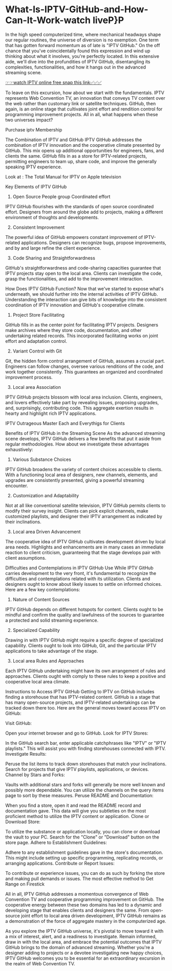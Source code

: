 #  What-Is-IPTV-GitHub-and-How-Can-It-Work-watch liveP}P

In the high speed computerized time, where mechanical headways shape our regular routines, the universe of diversion is no exemption. One term that has gotten forward momentum as of late is "IPTV GitHub." On the off chance that you've coincidentally found this expression and wind up thinking about what it involves, you're perfectly located. In this extensive aide, we'll dive into the profundities of IPTV GitHub, disentangling its complexities, functionalities, and how it hangs out in the advanced streaming scene.

[☞☞watch IPTV online free snap this link✅✅✅](https://topoffersgetnow.com/adblu01465455477/)


To leave on this excursion, how about we start with the fundamentals. IPTV represents Web Convention TV, an innovation that conveys TV content over the web rather than customary link or satellite techniques. GitHub, then again, is an online stage that cultivates joint effort and rendition control for programming improvement projects. All in all, what happens when these two universes impact?

Purchase iptv Membership

The Combination of IPTV and GitHub
IPTV GitHub addresses the combination of IPTV innovation and the cooperative climate presented by GitHub. This mix opens up additional opportunities for engineers, fans, and clients the same. GitHub fills in as a store for IPTV-related projects, permitting engineers to team up, share code, and improve the generally speaking IPTV experience.

Look at : The Total Manual for IPTV on Apple television

Key Elements of IPTV GitHub
1. Open Source People group Coordinated effort

IPTV GitHub flourishes with the standards of open source coordinated effort. Designers from around the globe add to projects, making a different environment of thoughts and developments.

2. Consistent Improvement

The powerful idea of GitHub empowers constant improvement of IPTV-related applications. Designers can recognize bugs, propose improvements, and by and large refine the client experience.

3. Code Sharing and Straightforwardness

GitHub's straightforwardness and code-sharing capacities guarantee that IPTV projects stay open to the local area. Clients can investigate the code, grasp the functionalities, and add to the improvement interaction.

How Does IPTV GitHub Function?
Now that we've started to expose what's underneath, we should further into the internal activities of IPTV GitHub. Understanding the interaction can give bits of knowledge into the consistent coordination of IPTV innovation and GitHub's cooperative climate.

1. Project Store Facilitating

GitHub fills in as the center point for facilitating IPTV projects. Designers make archives where they store code, documentation, and other undertaking related records. This incorporated facilitating works on joint effort and adaptation control.

2. Variant Control with Git

Git, the hidden form control arrangement of GitHub, assumes a crucial part. Engineers can follow changes, oversee various renditions of the code, and work together consistently. This guarantees an organized and coordinated improvement process.

3. Local area Association

IPTV GitHub projects blossom with local area inclusion. Clients, engineers, and lovers effectively take part by revealing issues, proposing upgrades, and, surprisingly, contributing code. This aggregate exertion results in hearty and highlight rich IPTV applications.

IPTV Outrageous Master Each and Everythigs for Clients

Benefits of IPTV GitHub in the Streaming Scene
As the advanced streaming scene develops, IPTV GitHub delivers a few benefits that put it aside from regular methodologies. How about we investigate these advantages exhaustively:

1. Various Substance Choices

IPTV GitHub broadens the variety of content choices accessible to clients. With a functioning local area of designers, new channels, elements, and upgrades are consistently presented, giving a powerful streaming encounter.

2. Customization and Adaptability

Not at all like conventional satellite television, IPTV GitHub permits clients to modify their survey insight. Clients can pick explicit channels, make customized playlists, and designer their IPTV arrangement as indicated by their inclinations.

3. Local area Driven Advancement

The cooperative idea of IPTV GitHub cultivates development driven by local area needs. Highlights and enhancements are in many cases an immediate reaction to client criticism, guaranteeing that the stage develops pair with client assumptions.

Difficulties and Contemplations in IPTV GitHub Use
While IPTV GitHub carries development to the very front, it's fundamental to recognize the difficulties and contemplations related with its utilization. Clients and designers ought to know about likely issues to settle on informed choices. Here are a few key contemplations:

1. Nature of Content Sources

IPTV GitHub depends on different hotspots for content. Clients ought to be mindful and confirm the quality and lawfulness of the sources to guarantee a protected and solid streaming experience.

2. Specialized Capability

Drawing in with IPTV GitHub might require a specific degree of specialized capability. Clients ought to look into GitHub, Git, and the particular IPTV applications to take advantage of the stage.

3. Local area Rules and Approaches

Each IPTV GitHub undertaking might have its own arrangement of rules and approaches. Clients ought with comply to these rules to keep a positive and cooperative local area climate.

Instructions to Access IPTV GitHub
Getting to IPTV on GitHub includes finding a storehouse that has IPTV-related content. GitHub is a stage that has many open-source projects, and IPTV-related undertakings can be tracked down there too. Here are the general moves toward access IPTV on GitHub:

Visit GitHub:

Open your internet browser and go to GitHub.
Look for IPTV Stores:

In the GitHub search bar, enter applicable catchphrases like "IPTV" or "IPTV playlists." This will assist you with finding storehouses connected with IPTV.
Investigate Results:

Peruse the list items to track down storehouses that match your inclinations. Search for projects that give IPTV playlists, applications, or devices.
Channel by Stars and Forks:

Vaults with additional stars and forks will generally be more well known and possibly more dependable. You can utilize the channels on the query items page to sort by these measures.
Peruse README and Documentation:

When you find a store, open it and read the README record and documentation gave. This data will give you subtleties on the most proficient method to utilize the IPTV content or application.
Clone or Download Store:

To utilize the substance or application locally, you can clone or download the vault to your PC. Search for the "Clone" or "Download" button on the store page.
Adhere to Establishment Guidelines:

Adhere to any establishment guidelines gave in the store's documentation. This might include setting up specific programming, replicating records, or arranging applications.
Contribute or Report Issues:

To contribute or experience issues, you can do as such by forking the store and making pull demands or issues.
The most effective method to Get Range on Firestick

All in all, IPTV GitHub addresses a momentous convergence of Web Convention TV and cooperative programming improvement on GitHub. The cooperative energy between these two domains has led to a dynamic and developing stage that enables clients and designers the same. From open-source joint effort to local area driven development, IPTV GitHub remains as a demonstration of the force of aggregate mastery in the computerized age.

As you explore the IPTV GitHub universe, it's pivotal to move toward it with a mix of interest, alert, and a readiness to investigate. Remain informed, draw in with the local area, and embrace the potential outcomes that IPTV GitHub brings to the domain of advanced streaming. Whether you're a designer adding to projects or a devotee investigating new happy choices, IPTV GitHub welcomes you to be essential for an extraordinary excursion in the realm of Web Convention TV.

